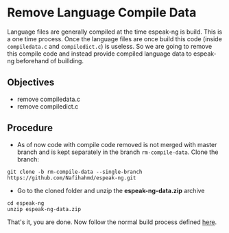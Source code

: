 # Remove Language Compile Data
Language files are generally compiled at the time espeak-ng is build. This is a one time process. Once the language files are once build this code (inside `compiledata.c` and `compiledict.c`) is useless. So we are going to remove this compile code and instead provide compiled language data to espeak-ng beforehand of buillding.

## Objectives
- remove compiledata.c
- remove compiledict.c

## Procedure
- As of now code with compile code removed is not merged with master branch and is kept separately in the branch `rm-compile-data`. Clone the branch:
```
git clone -b rm-compile-data --single-branch https://github.com/Nafihahmd/espeak-ng.git
```
- Go to the cloned folder and unzip the **espeak-ng-data.zip** archive
```
cd espeak-ng
unzip espeak-ng-data.zip
```
That's it, you are done. Now follow the normal build process defined [here](/building.md).